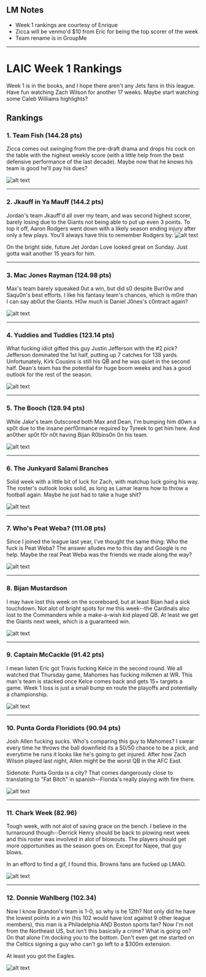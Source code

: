  
## **LM Notes**

- Week 1 rankings are courtesy of Enrique
- Zicca will be venmo'd $10 from Eric for being the top scorer of the week
- Team rename is in GroupMe

___

# LAIC Week 1 Rankings


Week 1 is in the books, and I hope there aren't any Jets fans in this league. Have fun watching Zach Wilson for another 17 weeks.  Maybe start watching some Caleb Williams highlights?

## Rankings

### 1. Team Fish (144.28 pts)
Zicca comes out swinging from the pre-draft drama and drops his cock on the table with the highest weekly score (with a little help from the best defensive performance of the last decade). Maybe now that he knows his team is good he'll pay his dues?

![alt text](https://media.tenor.com/Myt7viKzaJkAAAAC/bring-money-bring-me-the-money.gif)

___

### 2. Jkauff in Ya Mauff (144.2 pts)
Jordan's team Jkauff'd all over my team, and was second highest scorer, barely losing due to the Giants not being able to put up even 3 points. To top it off, Aaron Rodgers went down with a likely season ending injury after only a few plays. You'll always have this to remember Rodgers by: 
![alt text](https://a.espncdn.com/combiner/i?img=%2Fmedia%2Fmotion%2Ffastclipper%2F2023%2F0911%2Fevc_NFL_20230911_no_event_name_8405d777_5bf8_429d_ad84_32a0fcaab5ad_4821%2Fevc_NFL_20230911_no_event_name_8405d777_5bf8_429d_ad84_32a0fcaab5ad_4821.jpg)

On the bright side, future Jet Jordan Love looked great on Sunday. Just gotta wait another 15 years for him.

___

### 3. Mac Jones Rayman (124.98 pts)
Max's team barely squeaked 0ut a win, but did s0 despite Burr0w and Saqu0n's best efforts. I like his fantasy team's chances, which is m0re than I can say ab0ut the Giants. H0w much is Daniel J0nes's c0ntract again?

![alt text](https://media0.giphy.com/media/lGbz7CsaCj4Tm/giphy.gif)


___

### 4. Yuddies and Tuddies (123.14 pts)
What fucking idiot gifted this guy Justin Jefferson with the #2 pick? Jefferson dominated the 1st half, putting up 7 catches for 138 yards. Unfortunately, Kirk Cousins is still his QB and he was quiet in the second half. Dean's team has the potential for huge boom weeks and has a good outlook for the rest of the season.

![alt text](https://www.totalprosports.com/wp-content/uploads/2023/09/justin-jeff-enh-1024x563.jpg)


___

### 5. The Booch (128.94 pts)
While Jake's team 0utscored both Max and Dean, I'm bumping him d0wn a sp0t due to the insane perf0rmance required by Tyreek to get him here.  And an0ther sp0t f0r n0t having Bijan R0bins0n 0n his team.

![alt text](https://i.imgur.com/yDZ16Zm.png)

___

### 6. The Junkyard Salami Branches
Solid week with a little bit of luck for Zach, with matchup luck going his way. The roster's outlook looks solid, as long as Lamar learns how to throw a football again.  Maybe he just had to take a huge shit?

![alt text](https://media.tenor.com/a2zeGRtOEgwAAAAd/lamar-jackson.gif)


___

### 7. Who's Peat Weba? (111.08 pts)
Since I joined the league last year, I've thought the same thing: Who the fuck is Peat Weba? The answer alludes me to this day and Google is no help. Maybe the real Peat Weba was the friends we made along the way?

![alt text](https://media.giphy.com/media/uvbtV2YtKV4bcJPdCG/giphy.gif)


___

### 8. Bijan Mustardson
I may have lost this week on the scoreboard, but at least Bijan had a sick touchdown.  Not alot of bright spots for me this week--the Cardinals also lost to the Commanders while a make-a-wish kid played QB. At least we get the Giants next week, which is a guaranteed win.

![alt text](https://media2.giphy.com/media/v1.Y2lkPTc5MGI3NjExbGZkaHprbDlpY3gwZjRrZWMwaGNrbmczdHZ0N3d6cGRteDU2ZGxhYyZlcD12MV9pbnRlcm5hbF9naWZfYnlfaWQmY3Q9Zw/65euSVSbzxnbHc1iAh/giphy.gif)


___

### 9. Captain McCackle (91.42 pts)

I mean listen Eric got Travis fucking Kelce in the second round. We all watched that Thursday game, Mahomes has fucking milkmen at WR. This man's team is stacked once Kelce comes back and gets 15+ targets a game.  Week 1 loss is just a small bump en route the playoffs and potentially a championship.

![alt text](https://pbs.twimg.com/ext_tw_video_thumb/1589368597301919744/pu/img/P3KyjeiqRB0AHj4Z.jpg:large)


___

### 10. Punta Gorda Floridiots (90.94 pts)

Josh Allen fucking sucks. Who's comparing this guy to Mahomes? I swear every time he throws the ball downfield its a 50/50 chance to be a pick, and everytime he runs it looks like he's going to get injured. After how Zach Wilson played last night, Allen might be the worst QB in the AFC East. 

Sidenote: Punta Gorda is a city?  That comes dangerously close to translating to "Fat Bitch" in spanish--Florida's really playing with fire there.

![alt text](https://media3.giphy.com/media/3McruKxflKTnKT7P8Q/giphy.gif)


___

### 11. Chark Week (82.96)

Tough week, with not alot of saving grace on the bench.  I believe in the turnaround though--Derrick Henry should be back to plowing next week and this roster was involved in alot of blowouts.  The players should get more opportunities as the season goes on. Except for Najee, that guy blows.

In an efford to find a gif, I found this. Browns fans are fucked up LMAO.

![alt text](https://phantom-marca.unidadeditorial.es/3111dc0b2561aa0775eb45cc740c5c00/resize/828/f/jpg/assets/multimedia/imagenes/2022/09/19/16635456363890.jpg)


___

### 12. Donnie Wahlberg (102.34)

Now I know Brandon's team is 1-0, so why is he 12th?  Not only did he have the lowest points in a win (his 102 would have lost against 9 other league members), this man is a Philadelphia AND Boston sports fan?  Now I'm not from the Northeast US, but isn't this basically a crime?  What is going on?  On that alone I'm docking you to the bottom.  Don't even get me started on the Celtics signing a guy who can't go left to a $300m extension.

At least you got the Eagles.

![alt text](https://cdn.discordapp.com/attachments/189183819385929728/1149551118716764160/image.png)

